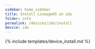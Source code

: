 ```yaml
---
sidebar: home_sidebar
title: Install LineageOS on ido
folder: info
permalink: /devices/ido/install
device: ido
---
```

{% include templates/device_install.md %}
